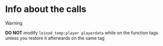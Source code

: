 # Info about the calls

> [!WARNING]
> **DO NOT** modify `leinad_temp:player playerdata` 
> while on the function tags unless you restore it afterwards on the same tag

